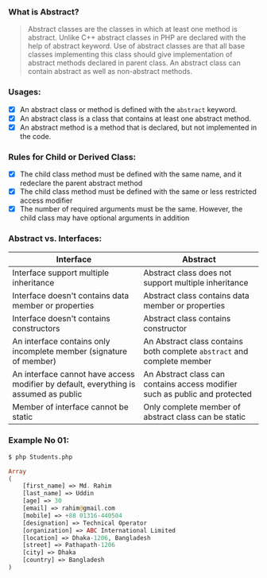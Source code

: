 ### What is Abstract?
> Abstract classes are the classes in which at least one method is abstract. Unlike C++ abstract classes in PHP are declared with the help of abstract keyword. Use of abstract classes are that all base classes implementing this class should give implementation of abstract methods declared in parent class. An abstract class can contain abstract as well as non-abstract methods.

### Usages:
- [x] An abstract class or method is defined with the ```abstract``` keyword.
- [x] An abstract class is a class that contains at least one abstract method.
- [x] An abstract method is a method that is declared, but not implemented in the code.

### Rules for Child or Derived Class:
- [x] The child class method must be defined with the same name, and it redeclare the parent abstract method
- [x] The child class method must be defined with the same or less restricted access modifier
- [x] The number of required arguments must be the same. However, the child class may have optional arguments in addition

### Abstract vs. Interfaces:
| Interface                                                                            | Abstract                                                                    |
| -------------------------------------------------------------------------------------| ----------------------------------------------------------------------------|
| Interface support multiple inheritance                                               | Abstract class does not support multiple inheritance                        |
| Interface doesn't contains data member or properties                                 | Abstract class contains data member or properties                           |
| Interface doesn't contains constructors                                              | Abstract class contains constructor                                         |
| An interface contains only incomplete member (signature of member)                   | An Abstract class contains both complete ```abstract``` and complete member  |
| An interface cannot have access modifier by default, everything is assumed as public | An Abstract class can contains access modifier such as public and protected |
| Member of interface cannot be static                                                 | Only complete member of abstract class can be static                        |

### Example No 01:

```bash
$ php Students.php
```

```php
Array
(
    [first_name] => Md. Rahim
    [last_name] => Uddin
    [age] => 30
    [email] => rahim@gmail.com
    [mobile] => +88 01316-440504
    [designation] => Technical Operator
    [organization] => ABC International Limited
    [location] => Dhaka-1206, Bangladesh
    [street] => Pathapath-1206
    [city] => Dhaka
    [country] => Bangladesh
)
```
